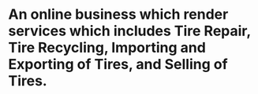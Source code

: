 # An online business which render services which includes Tire Repair, Tire Recycling, Importing and Exporting of Tires, and Selling of Tires.